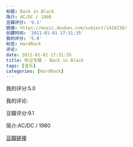 ```yaml
---
标题: Back in Black
简介: AC/DC / 1980
豆瓣评分: '9.1'
链接: https://music.douban.com/subject/1424238/
创建时间: '2011-01-01 17:31:35'
我的评分: '5.0'
标签: HardRock
评论:
date: 2011-01-01 17:31:35
title: 听过专辑 - Back in Black
tags: [音乐]
categories: [HardRock]
---
```


我的评分:5.0

我的评论:

豆瓣评分:9.1

简介:AC/DC / 1980

[豆瓣链接](https://music.douban.com/subject/1424238/)

